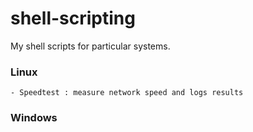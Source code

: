 # shell-scripting
My shell scripts for particular systems.

### Linux
    - Speedtest : measure network speed and logs results

### Windows

